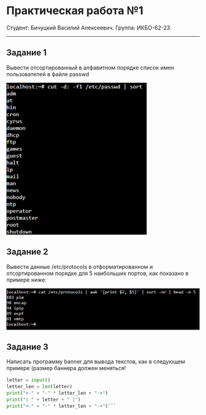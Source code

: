 # Практическая работа №1
Студент: Бичуцкий Василий Алексеевич.
Группа: ИКБО-62-23

---

## Задание 1

Вывести отсортированный в алфавитном порядке список имен пользователей в файле passwd

![Задание 1. Скриншот выполнения](prac1.png)

## Задание 2

Вывести данные /etc/protocols в отформатированном и отсортированном порядке для 5 наибольших портов, как показано в примере ниже:

![Задание 2. Скриншот выполнения](Задание%202.png)

## Задание 3

Написать программу banner для вывода текстов, как в следующем примере (размер баннера должен меняться!

```python
letter = input()
letter_len = len(letter)
print("+-" + "-" * letter_len + "-+")
print("| " + letter + " |")
print("+-" + "-" * letter_len + "-+")```